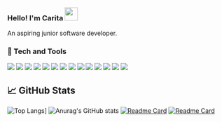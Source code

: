 ### Hello! I'm Carita <img src="https://raw.githubusercontent.com/MartinHeinz/MartinHeinz/master/wave.gif" width="30px">
An aspiring junior software developer.

### &#128295; Tech and Tools
![](https://img.shields.io/badge/OS-Windows-informational?style=flat&logo=<LOGO_NAME>&logoColor=white&color=edb9eb)
![](https://img.shields.io/badge/Code-C_sharp-informational?style=flat&logo=<LOGO_NAME>&logoColor=white&color=edb9eb)
![](https://img.shields.io/badge/Code-C-informational?style=flat&logo=<LOGO_NAME>&logoColor=white&color=edb9eb)
![](https://img.shields.io/badge/Code-Python-informational?style=flat&logo=<LOGO_NAME>&logoColor=white&color=edb9eb)
![](https://img.shields.io/badge/Code-TypeScript-informational?style=flat&logo=<LOGO_NAME>&logoColor=white&color=edb9eb)
![](https://img.shields.io/badge/Code-Java-informational?style=flat&logo=<LOGO_NAME>&logoColor=white&color=edb9eb)
![](https://img.shields.io/badge/Code-JavaScript-informational?style=flat&logo=<LOGO_NAME>&logoColor=white&color=edb9eb)
![](https://img.shields.io/badge/FrameWork-Asp.NET-informational?style=flat&logo=<LOGO_NAME>&logoColor=white&color=edb9eb)
![](https://img.shields.io/badge/FrameWork-React-informational?style=flat&logo=<LOGO_NAME>&logoColor=white&color=edb9eb)
![](https://img.shields.io/badge/Tools-PostgreSQL-informational?style=flat&logo=<LOGO_NAME>&logoColor=white&color=edb9eb)
![](https://img.shields.io/badge/Tools-MySQL-informational?style=flat&logo=<LOGO_NAME>&logoColor=white&color=edb9eb)
![](https://img.shields.io/badge/Tools-Docker-informational?style=flat&logo=<LOGO_NAME>&logoColor=white&color=edb9eb)
![](https://img.shields.io/badge/Other-GIT-informational?style=flat&logo=<LOGO_NAME>&logoColor=white&color=edb9eb)
![](https://img.shields.io/badge/Other-Rest-informational?style=flat&logo=<LOGO_NAME>&logoColor=white&color=edb9eb)

## 	&#128200; GitHub Stats
![Top Langs](https://github-readme-stats.vercel.app/api/top-langs/?username=emiliacs&layout=compact&theme=dark&layout=compact&hide=javascript)]
![Anurag's GitHub stats](https://github-readme-stats.vercel.app/api?username=emiliacs&count_private=true&theme=dark&layout=compact&hide=stars,prs,issues,contribs)
[![Readme Card](https://github-readme-stats.vercel.app/api/pin/?username=emiliacs&repo=HabitTracker&theme=dark&show_owner=1)](https://github.com/emiliacs/HabitTracker)
[![Readme Card](https://github-readme-stats.vercel.app/api/pin/?username=emiliacs&repo=SteamApi&theme=dark&show_owner=1)](https://github.com/emiliacs/SteamApi)
